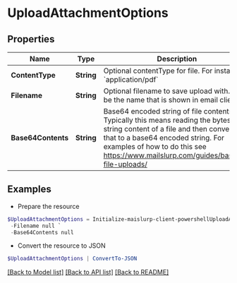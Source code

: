 # UploadAttachmentOptions
## Properties

Name | Type | Description | Notes
------------ | ------------- | ------------- | -------------
**ContentType** | **String** | Optional contentType for file. For instance &#x60;application/pdf&#x60; | [optional] 
**Filename** | **String** | Optional filename to save upload with. Will be the name that is shown in email clients | [optional] 
**Base64Contents** | **String** | Base64 encoded string of file contents. Typically this means reading the bytes or string content of a file and then converting that to a base64 encoded string. For examples of how to do this see https://www.mailslurp.com/guides/base64-file-uploads/ | 

## Examples

- Prepare the resource
```powershell
$UploadAttachmentOptions = Initialize-maislurp-client-powershellUploadAttachmentOptions  -ContentType null `
 -Filename null `
 -Base64Contents null
```

- Convert the resource to JSON
```powershell
$UploadAttachmentOptions | ConvertTo-JSON
```

[[Back to Model list]](../README#documentation-for-models) [[Back to API list]](../README#documentation-for-api-endpoints) [[Back to README]](../README)

